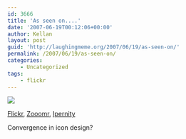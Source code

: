 ```yaml
---
id: 3666
title: 'As seen on....'
date: '2007-06-19T00:12:06+00:00'
author: Kellan
layout: post
guid: 'http://laughingmeme.org/2007/06/19/as-seen-on/'
permalink: /2007/06/19/as-seen-on/
categories:
    - Uncategorized
tags:
    - flickr
---
```


![](http://l.yimg.com/www.flickr.com/images/set_case.gif)

[Flickr](http://flickr.com), [Zooomr](http://zoomr.com), [Ipernity](http://www.ipernity.com/)

Convergence in icon design?